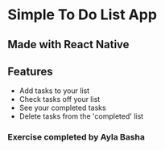 # Simple To Do List App

## Made with React Native

## Features
* Add tasks to your list 
* Check tasks off your list
* See your completed tasks 
* Delete tasks from the 'completed' list

### Exercise completed by Ayla Basha
